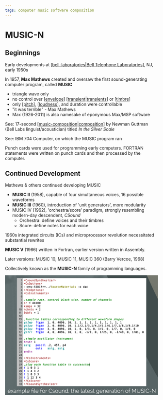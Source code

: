 ```yaml
---
tags: computer music software composition
---
```


# MUSIC-N

## Beginnings

Early developments at [[bell-laboratories|Bell Telephone Laboratories]], NJ, early 1950s

In 1957, **Max Mathews** created and oversaw the first sound-generating computer program, called **MUSIC**

- triangle wave only
- no control over [[envelope]] [[transient|transients]] or [[timbre]]
- only [[pitch]], [[loudness]], and duration were controllable
- "it was terrible" - Max Mathews
- Max (1926-2011) is also namesake of eponymous Max/MSP software

See: 17-second [[music-composition|composition]] by Newman Guttman (Bell Labs linguist/acoustician) titled _In the Silver Scale_

See: IBM 704 Computer, on which the MUSIC program ran

Punch cards were used for programming early computers. FORTRAN statements were written on punch cards and then processed by the computer.

## Continued Development

Mathews & others continued developing MUSIC

- **MUSIC II** (1958), capable of four simultaneous voices, 16 possible waveforms
- **MUSIC III** (1960), introduction of 'unit generators', more modularity
- MUSIC IV (1962), 'orchestra/score' paradigm, strongly resembling modern-day descendent, _CSound_
  - Orchestra: define voices and their timbres
  - Score: define notes for each voice

1960s integrated circuits (ICs) and microprocessor revolution necessitated substantial rewrites

**MUSIC V** (1966) written in Fortran, earlier version written in Assembly.

Later versions: MUSIC 10, MUSIC 11, MUSIC 360 (Barry Vercoe, 1968)

Collectively known as the **MUSIC-N** family of programming languages.

![CSound example](../public/attachments/csound-example.png)

[//begin]: # "Autogenerated link references for markdown compatibility"
[bell-laboratories|Bell Telephone Laboratories]: bell-laboratories "Bell Laboratories"
[envelope]: envelope "Envelope"
[transient|transients]: transient "Transient"
[timbre]: timbre "Timbre"
[pitch]: pitch "Pitch"
[loudness]: loudness "Loudness"
[music-composition|composition]: music-composition "Music composition"
[//end]: # "Autogenerated link references"
